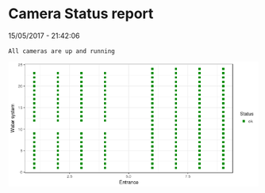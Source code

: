 Camera Status report
================
15/05/2017 - 21:42:06

    All cameras are up and running

![](camreport_files/figure-markdown_github/unnamed-chunk-2-1.png)
